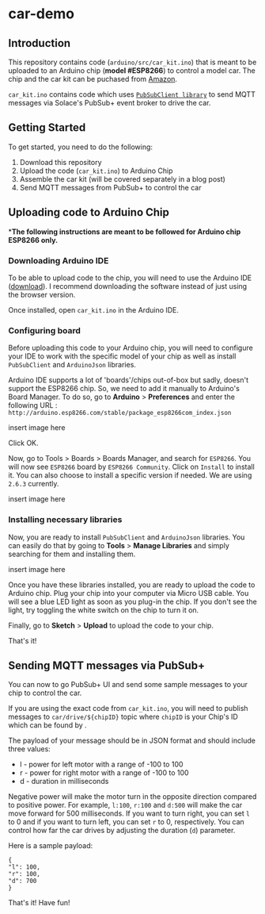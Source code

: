 # car-demo

## Introduction

This repository contains code (`arduino/src/car_kit.ino`) that is meant to be uploaded to an Arduino chip (**model #ESP8266**) to control a model car. The chip and the car kit can be puchased from [Amazon](https://www.amazon.com/gp/product/B07DSV75D7/ref=ppx_yo_dt_b_asin_title_o00_s00). 

`car_kit.ino` contains code which uses [`PubSubClient library`](https://pubsubclient.knolleary.net/) to send MQTT messages via Solace's PubSub+ event broker to drive the car. 

## Getting Started
To get started, you need to do the following:

 1. Download this repository
 2. Upload the code (`car_kit.ino`) to Arduino Chip
 3. Assemble the car kit (will be covered separately in a blog post)
 4. Send MQTT messages from PubSub+ to control the car

## Uploading code to Arduino Chip
***The following instructions are meant to be followed for Arduino chip ESP8266 only.**

### Downloading Arduino IDE
To be able to upload code to the chip, you will need to use the Arduino IDE ([download](https://www.arduino.cc/en/main/software)). I recommend downloading the software instead of just using the browser version.

Once installed, open `car_kit.ino` in the Arduino IDE. 

### Configuring board
Before uploading this code to your Arduino chip, you will need to configure your IDE to work with the specific model of your chip as well as install `PubSubClient` and `ArduinoJson` libraries.

Arduino IDE supports a lot of 'boards'/chips out-of-box but sadly, doesn't support the ESP8266 chip. So, we need to add it manually to Arduino's Board Manager. To do so, go to **Arduino** > **Preferences** and enter the following URL : `http://arduino.esp8266.com/stable/package_esp8266com_index.json`

insert image here

Click OK.

Now, go to Tools > Boards > Boards Manager, and search for `ESP8266`. You will now see `ESP8266` board by `ESP8266 Community`.  Click on `Install` to install it. You can also choose to install a specific version if needed. We are using `2.6.3` currently.

insert image here

### Installing necessary libraries
Now, you are ready to install `PubSubClient` and `ArduinoJson` libraries. You can easily do that by going to **Tools** > **Manage Libraries** and simply searching for them and installing them. 

insert image here

Once you have these libraries installed, you are ready to upload the code to Arduino chip. Plug your chip into your computer via Micro USB cable. You will see a blue LED light as soon as you plug-in the chip. If you don't see the light, try toggling the white switch on the chip to turn it on. 

Finally, go to **Sketch** > **Upload** to upload the code to your chip.

That's it!

## Sending MQTT messages via PubSub+
You can now to go PubSub+ UI and send some sample messages to your chip to control the car.

If you are using the exact code from `car_kit.ino`, you will need to publish messages to `car/drive/${chipID}` topic where `chipID` is your Chip's ID which can be found by <add info here>. 

The payload of your message should be in JSON format and should include three values:

 - l - power for left motor with a range of -100 to 100
 - r - power for right motor with a range of -100 to 100
 - d - duration in milliseconds

Negative power will make the motor turn in the opposite direction compared to positive power. For example, `l:100`, `r:100` and `d:500` will make the car move forward for 500 milliseconds. If you want to turn right, you can set `l` to 0 and if you want to turn left, you can set `r` to 0, respectively. You can control how far the car drives by adjusting the duration (`d`) parameter.

Here is a sample payload:

    {
    "l": 100,
    "r": 100,
    "d": 700
    }

That's it! Have fun!
